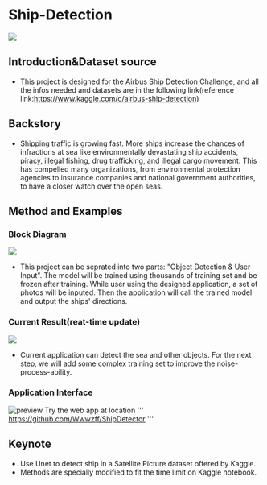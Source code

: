# Ship-Detection
<img src="https://github.com/ethanhou99/Ship-Detection/blob/master/images/Team_logo_v2.png" />

## Introduction&Dataset source
- This project is designed for the Airbus Ship Detection Challenge, and all the infos needed and datasets are in the following link(reference link:https://www.kaggle.com/c/airbus-ship-detection)

## Backstory
- Shipping traffic is growing fast. More ships increase the chances of infractions at sea like environmentally devastating ship accidents, piracy, illegal fishing, drug trafficking, and illegal cargo movement. This has compelled many organizations, from environmental protection agencies to insurance companies and national government authorities, to have a closer watch over the open seas.

## Method and Examples

### Block Diagram
<img src="https://github.com/ethanhou99/Ship-Detection/blob/master/images/block_diagram.png" />

- This project can be seprated into two parts: "Object Detection & User Input". The model will be trained using thousands of training set and be frozen after training. While user using the designed application, a set of photos will be inputed. Then the application will call the trained model and output the ships' directions. 
  
### Current Result(reat-time update)
<img src="https://github.com/ethanhou99/Ship-Detection/blob/master/images/current_result.png" />

- Current application can detect the sea and other objects. For the next step, we will add some complex training set to improve the noise-process-ability.

### Application Interface
![preview](https://github.com/ethanhou99/Ship-Detection/blob/master/images/Application_demo.gif)
Try the web app at location
'''
https://github.com/Wwwzff/ShipDetector
'''

## Keynote
- Use Unet to detect ship in a Satellite Picture dataset offered by Kaggle. 
- Methods are specially modified to fit the time limit on Kaggle notebook.

